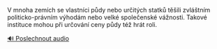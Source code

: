 
V mnoha zemích se vlastníci půdy nebo určitých statků těšili zvláštním politicko-právním výhodám nebo velké společenské vážnosti. Takové instituce mohou při určování ceny půdy též hrát roli.

[🔊 Poslechnout audio](/data/7-paragraphs/audio/chapter_122/para_007-V-mnoha-zemch-se-vlastnci-pdy-nebo-uritch-sta.mp3)
